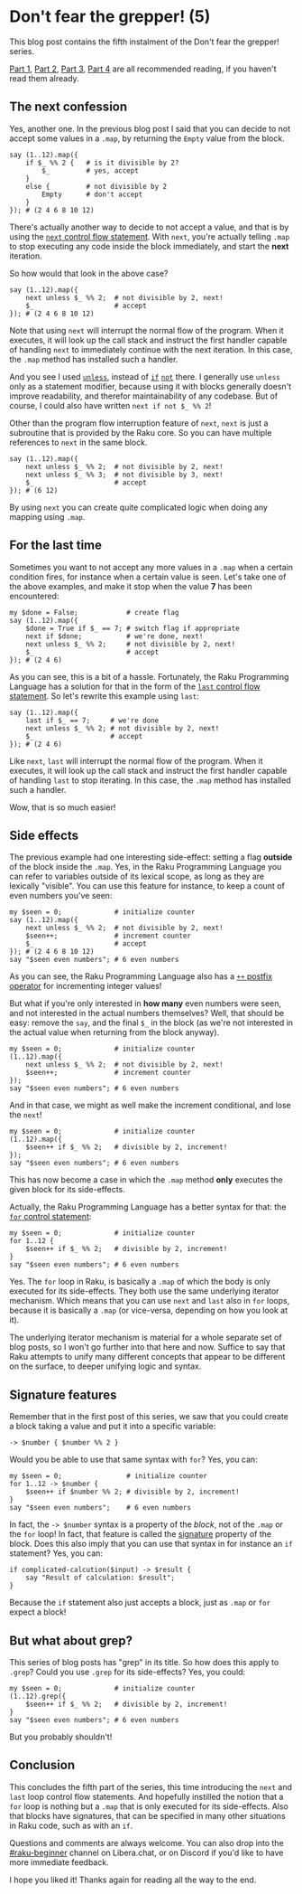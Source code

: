 # Don't fear the grepper! (5)

This blog post contains the fifth instalment of the Don't fear the grepper! series.

[Part 1](https://dev.to/lizmat/dont-fear-the-grepper-1-1k3e), [Part 2](https://dev.to/lizmat/dont-fear-the-grepper-2-4ki5), [Part 3](https://dev.to/lizmat/dont-fear-the-grepper-3-hfp), [Part 4](https://dev.to/lizmat/dont-fear-the-grepper-4-nki) are all recommended reading, if you haven't read them already.

## The next confession

Yes, another one.  In the previous blog post I said that you can decide to not accept some values in a `.map`, by returning the `Empty` value from the block.
```
say (1..12).map({
    if $_ %% 2 {   # is it divisible by 2?
        $_         # yes, accept
    }
    else {         # not divisible by 2
        Empty      # don't accept
    }
}); # (2 4 6 8 10 12)
```

There's actually another way to decide to not accept a value, and that is by using the [`next` control flow statement](https://docs.raku.org/syntax/next).  With `next`, you're actually telling `.map` to stop executing any code inside the block immediately, and start the **next** iteration.

So how would that look in the above case?
```
say (1..12).map({
    next unless $_ %% 2;  # not divisible by 2, next!
    $_                    # accept
}); # (2 4 6 8 10 12)
```
Note that using `next` will interrupt the normal flow of the program.  When it executes, it will look up the call stack and instruct the first handler capable of handling `next` to immediately continue with the next iteration.  In this case, the `.map` method has installed such a handler.

And you see I used [`unless`](https://docs.raku.org/syntax/unless), instead of [`if`](https://docs.raku.org/syntax/if) [`not`](https://docs.raku.org/routine/not) there.  I generally use `unless` only as a statement modifier, because using it with blocks generally doesn't improve readability, and therefor maintainability of any codebase.  But of course, I could also have written `next if not $_ %% 2`!

Other than the program flow interruption feature of `next`, `next` is just a subroutine that is provided by the Raku core.  So you can have multiple references to `next` in the same block.
```
say (1..12).map({
    next unless $_ %% 2;  # not divisible by 2, next!
    next unless $_ %% 3;  # not divisible by 3, next!
    $_                    # accept
}); # (6 12)
```

By using `next` you can create quite complicated logic when doing any mapping using `.map`.

## For the last time

Sometimes you want to not accept any more values in a `.map` when a certain condition fires, for instance when a certain value is seen.  Let's take one of the above examples, and make it stop when the value **7** has been encountered:
```
my $done = False;            # create flag
say (1..12).map({
    $done = True if $_ == 7; # switch flag if appropriate
    next if $done;           # we're done, next!
    next unless $_ %% 2;     # not divisible by 2, next!
    $_                       # accept
}); # (2 4 6)
```

As you can see, this is a bit of a hassle.  Fortunately, the Raku Programming Language has a solution for that in the form of the [`last` control flow statement](https://docs.raku.org/syntax/last).  So let's rewrite this example using `last`:
```
say (1..12).map({
    last if $_ == 7;     # we're done
    next unless $_ %% 2; # not divisible by 2, next!
    $_                   # accept
}); # (2 4 6)
```

Like `next`, `last` will interrupt the normal flow of the program.  When it executes, it will look up the call stack and instruct the first handler capable of handling `last` to stop iterating.  In this case, the `.map` method has installed such a handler.

Wow, that is so much easier!

## Side effects

The previous example had one interesting side-effect: setting a flag **outside** of the block inside the `.map`.  Yes, in the Raku Programming Language you can refer to variables outside of its lexical scope, as long as they are lexically "visible".  You can use this feature for instance, to keep a count of even numbers you've seen:
```
my $seen = 0;             # initialize counter
say (1..12).map({
    next unless $_ %% 2;  # not divisible by 2, next!
    $seen++;              # increment counter
    $_                    # accept
}); # (2 4 6 8 10 12)
say "$seen even numbers"; # 6 even numbers
```

As you can see, the Raku Programming Language also has a [`++` postfix operator](https://docs.raku.org/routine/++#(Operators)_postfix_++) for incrementing integer values!

But what if you're only interested in **how many** even numbers were seen, and not interested in the actual numbers themselves?  Well, that should be easy: remove the `say`, and the final `$_` in the block (as we're not interested in the actual value when returning from the block anyway).
```
my $seen = 0;             # initialize counter
(1..12).map({
    next unless $_ %% 2;  # not divisible by 2, next!
    $seen++;              # increment counter
});
say "$seen even numbers"; # 6 even numbers
```

And in that case, we might as well make the increment conditional, and lose the `next`!
```
my $seen = 0;             # initialize counter
(1..12).map({
    $seen++ if $_ %% 2;   # divisible by 2, increment!
});
say "$seen even numbers"; # 6 even numbers
```

This has now become a case in which the `.map` method **only** executes the given block for its side-effects.

Actually, the Raku Programming Language has a better syntax for that: the [`for` control statement](https://docs.raku.org/syntax/for):
```
my $seen = 0;             # initialize counter
for 1..12 {
    $seen++ if $_ %% 2;   # divisible by 2, increment!
}
say "$seen even numbers"; # 6 even numbers
```

Yes.  The `for` loop in Raku, is basically a `.map` of which the body is only executed for its side-effects.  They both use the same underlying iterator mechanism.  Which means that you can use `next` and `last` also in `for` loops, because it is basically a `.map` (or vice-versa, depending on how you look at it).

The underlying iterator mechanism is material for a whole separate set of blog posts, so I won't go further into that here and now.  Suffice to say that Raku attempts to unify many different concepts that appear to be different on the surface, to deeper unifying logic and syntax.

## Signature features

Remember that in the first post of this series, we saw that you could create a block taking a value and put it into a specific variable:
```
-> $number { $number %% 2 }
```

Would you be able to use that same syntax with `for`?  Yes, you can:
```
my $seen = 0;                # initialize counter
for 1..12 -> $number {
    $seen++ if $number %% 2; # divisible by 2, increment!
}
say "$seen even numbers";    # 6 even numbers
```

In fact, the `-> $number` syntax is a property of the *block*, not of the `.map` or the `for` loop!  In fact, that feature is called the [signature](https://docs.raku.org/routine/signature) property of the block.  Does this also imply that you can use that syntax in for instance an `if` statement?  Yes, you can:
```
if complicated-calcution($input) -> $result {
    say "Result of calculation: $result";
}
```

Because the `if` statement also just accepts a block, just as `.map` or `for` expect a block!

## But what about grep?

This series of blog posts has "grep" in its title.  So how does this apply to `.grep`?  Could you use `.grep` for its side-effects?  Yes, you could:
```
my $seen = 0;             # initialize counter
(1..12).grep({
    $seen++ if $_ %% 2;   # divisible by 2, increment!
}
say "$seen even numbers"; # 6 even numbers
```
But you probably shouldn't!

## Conclusion
This concludes the fifth part of the series, this time introducing the `next` and `last` loop control flow statements.  And hopefully instilled the notion that a `for` loop is nothing but a `.map` that is only executed for its side-effects.  Also that blocks have signatures, that can be specified in many other situations in Raku code, such as with an `if`.

Questions and comments are always welcome.  You can also drop into the [#raku-beginner](https://web.libera.chat/?channel=#raku-beginner) channel on Libera.chat, or on Discord if you'd like to have more immediate feedback.

I hope you liked it! Thanks again for reading all the way to the end.
